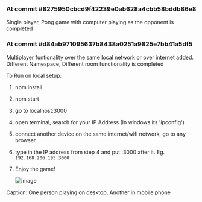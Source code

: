 ### At commit #8275950cbcd9f42239e0ab628a4cbb58bddb86e8
Single player, Pong game with computer playing as the opponent is completed

### At commit #d84ab971095637b8438a0251a9825e7bb41a5df5
Multiplayer funtionality over the same local network or over internet added. 
Different Namespace, Different room functionality is completed

To Run on local setup: 
1. npm install
2. npm start
3. go to localhost:3000
4. open terminal, search for your IP Address (In windows its 'ipconfig')
5. connect another device on the same internet/wifi network, go to any browser
6. type in the IP address from step 4 and put :3000 after it. Eg. `192.168.206.195:3000`
7. Enjoy the game!

   ![image](https://github.com/whynesspower/pong-an-arcade-game/assets/77494053/f5cd11d3-32e3-4c27-bf01-2a88e40101fb)

Caption: 
One person playing on desktop, Another in mobile phone
